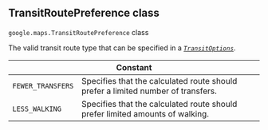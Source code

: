 <h2 id="TransitRoutePreference"> TransitRoutePreference class </h2><p>
<code><span itemprop="path">google.maps</span>.<span itemprop="name">TransitRoutePreference</span></code>
class
</p><p>The valid transit route type that can be specified in a <i><code><a href="https://github.com/amenadiel/google-maps-documentation/blob/master/docs/TransitOptions.md">TransitOptions</a></code></i>.</p><div class="devsite-table-wrapper"><table class="constants responsive" summary="class TransitRoutePreference - Constants">
<thead>
<tr><th colspan="2">Constant</th>
</tr></thead>
<tbody>
<tr>
<td><code><span>FEWER_TRANSFERS</span></code></td>
<td>Specifies that the calculated route should prefer a limited number of transfers.</td>
</tr>
<tr>
<td><code><span>LESS_WALKING</span></code></td>
<td>Specifies that the calculated route should prefer limited amounts of walking.</td>
</tr>
</tbody>
</table></div>